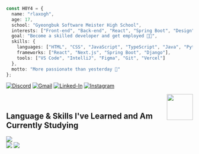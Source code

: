 ```ts
const H0Y4 = {
  name: "rlaxogh",
  age: 17,
  school: "Gyeongbuk Software Meister High School",
  interests: ["Front-end", "Back-end", "React", "Spring Boot", "Design", "AI", "Real-time apps"],
  goal: "Become a skilled developer and get employed 👨‍💻",
  skills: {
    languages: ["HTML", "CSS", "JavaScript", "TypeScript", "Java", "Python", "C", "Styled-components"],
    frameworks: ["React", "Next.js", "Spring Boot", "Django"],
    tools: ["VS Code", "IntelliJ", "Figma", "Git", "Vercel"]
  },
  motto: "More passionate than yesterday 🌱"
};
```
[![Discord](https://img.shields.io/badge/Discord-5865F2?style=for-the-badge&logo=discord&logoColor=white)](https://discordapp.com/users/867071958071771157)
[![Gmail](https://img.shields.io/badge/Gmail-D14836?style=for-the-badge&logo=gmail&logoColor=white)](mailto:btm.email2769@gmail.com)
[![Linked-In](https://img.shields.io/badge/LinkedIn-0077B5?style=for-the-badge&logo=linkedin&logoColor=white)](https://www.linkedin.com/in/%EA%B9%80%ED%83%9C%ED%98%B8-%EA%B9%80%ED%83%9C%ED%98%B8-099213361/)
[![Instagram](https://img.shields.io/badge/Instagram-E4405F?style=for-the-badge&logo=instagram&logoColor=white)](https://www.instagram.com/btm.email2769/)

<img src="https://peppy-melba-47ed98.netlify.app/.netlify/functions/random-image" width="70" align="right">
<br>

## Language & Skills I've Learned and Am Currently Studying
<div align="left">
  <img src="https://skillicons.dev/icons?i=python,c,cpp,html,css,javascript,java,styledcomponents,tailwind" />
  <br>
    <img src="https://skillicons.dev/icons?i=react,nextjs,django,spring" />
    <img src="https://skillicons.dev/icons?i=git,vscode,idea,figma,notion" />
  <br>
</div>

<br>

